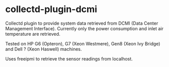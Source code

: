 # collectd-plugin-dcmi

Collectd plugin to provide system data retrieved from DCMI (Data
Center Management Interface).  Currently only the power consumption
and inlet air temperature are retrieved.

Tested on HP G6 (Opteron), G7 (Xeon Westmere), Gen8 (Xeon Ivy Bridge)
and Dell ? (Xeon Haswell) machines.

Uses freeipmi to retrieve the sensor readings from localhost.
